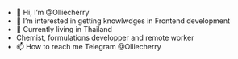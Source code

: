 - 👋 Hi, I’m @Olliecherry
- 👀 I’m interested in getting knowlwdges in Frontend development 
- 🌱 Currently living in Thailand
- Chemist, formulations developper and remote worker
- 📫 How to reach me Telegram @Olliecherry

<!---
Olliecherry/Olliecherry is a ✨ special ✨ repository because its `README.md` (this file) appears on your GitHub profile.
You can click the Preview link to take a look at your changes.
--->
